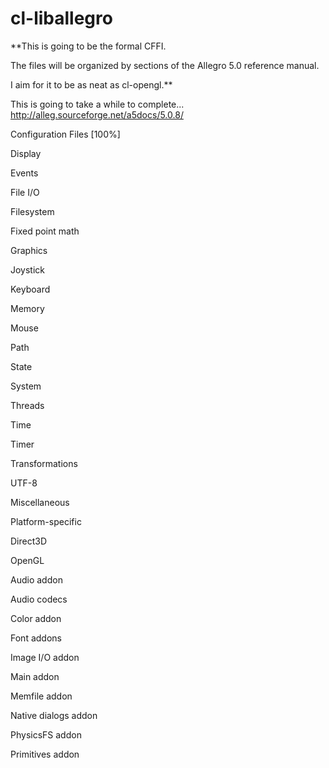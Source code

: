 cl-liballegro
==========
**This is going to be the formal CFFI. 

The files will be organized by sections of the Allegro 5.0 reference manual. 

I aim for it to be as neat as cl-opengl.**

This is going to take a while to complete...
http://alleg.sourceforge.net/a5docs/5.0.8/

Configuration Files [100%]

Display

Events

File I/O

Filesystem

Fixed point math

Graphics

Joystick

Keyboard

Memory

Mouse

Path

State

System

Threads

Time

Timer

Transformations

UTF-8

Miscellaneous

Platform-specific

Direct3D

OpenGL

Audio addon

Audio codecs

Color addon

Font addons

Image I/O addon

Main addon

Memfile addon

Native dialogs addon

PhysicsFS addon

Primitives addon
